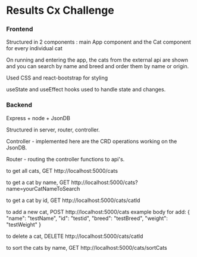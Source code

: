 # Results Cx Challenge

### Frontend

Structured in 2 components : main App component and the Cat component for every individual cat

On running and entering the app, the cats from the external api are shown and you can search by name and breed and order them by name or origin.

Used CSS and react-bootstrap for styling

useState and useEffect hooks used to handle state and changes.

### Backend
Express + node + JsonDB

Structured in server, router, controller.

Controller - implemented here are the CRD operations working on the JsonDB.

Router - routing the controller functions to api's.

to get all cats, GET http://localhost:5000/cats

to get a cat by name, GET http://localhost:5000/cats?name=yourCatNameToSearch

to get a cat by id, GET http://localhost:5000/cats/catId

to add a new cat, POST http://localhost:5000/cats 
example body for add: 
{
    "name": "testName",
    "id": "testid",
    "breed": "testBreed",
    "weight": "testWeight"
}

to delete a cat, DELETE http://localhost:5000/cats/catId

to sort the cats by name, GET http://localhost:5000/cats/sortCats
